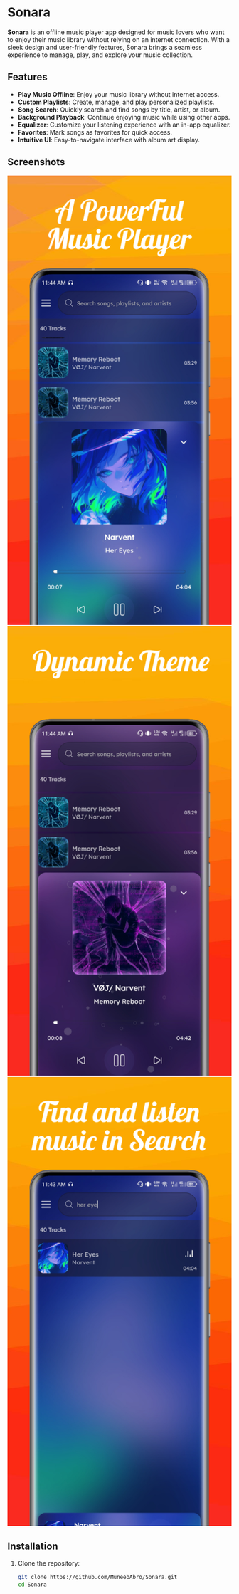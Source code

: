 # Sonara

**Sonara** is an offline music player app designed for music lovers who want to enjoy their music library without relying on an internet connection. With a sleek design and user-friendly features, Sonara brings a seamless experience to manage, play, and explore your music collection.

## Features

- **Play Music Offline**: Enjoy your music library without internet access.
- **Custom Playlists**: Create, manage, and play personalized playlists.
- **Song Search**: Quickly search and find songs by title, artist, or album.
- **Background Playback**: Continue enjoying music while using other apps.
- **Equalizer**: Customize your listening experience with an in-app equalizer.
- **Favorites**: Mark songs as favorites for quick access.
- **Intuitive UI**: Easy-to-navigate interface with album art display.

## Screenshots

![Home Screen](image1.jpeg) <!-- Replace with actual image path -->
![Now Playing](image2.jpeg) <!-- Replace with actual image path -->
![Playlist](image3.jpeg) <!-- Replace with actual image path -->

## Installation

1. Clone the repository:
   ```bash
   git clone https://github.com/MuneebAbro/Sonara.git
   cd Sonara
